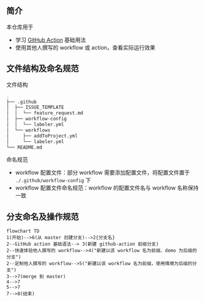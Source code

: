 ## 简介

本仓库用于

-   学习 [GitHub Action](https://docs.github.com/en/actions/quickstart) 基础用法
-   使用其他人撰写的 workflow 或 action，查看实际运行效果

## 文件结构及命名规范

文件结构

```bash
.
├── .github
│  ├── ISSUE_TEMPLATE
│  │  └── feature_request.md
│  ├── workflow-config
│  │  └── labeler.yml
│  └── workflows
│     ├── addToProject.yml
│     └── labeler.yml
└── README.md
```

命名规范

-   workflow 配置文件：部分 workflow 需要添加配置文件，将配置文件置于 `./.github/workflow-config` 下
-   workflow 配置文件命名规范：workflow 的配置文件名与 workflow 名称保持一致

## 分支命名及操作规范

```mermaid
flowchart TD
1(开始)-->6(从 master 创建分支)-->2{分支名}
2--GitHub action 基础语法--> 3(新建 github-action 前缀分支)
2--快速体验他人撰写的 workflow-->4("新建以该 workflow 名为前缀、demo 为后缀的分支")
2--定制他人撰写的 workflow-->5("新建以该 workflow 名为前缀，使用情境为后缀的分支")
3-->7(merge 到 master)
4-->7
5-->7
7-->8(结束)
```
